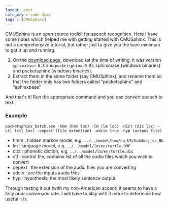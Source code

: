 ```yaml
---
layout: post
category : code dump
tags : [CMUSphinx]
---
```


CMUSphinx is an open source toolkit for speech recognition. Here I have some notes
which helped me with getting started with CMUSphinx. This is not a comprehensive
tutorial, but rather just to give you the bare minimum to get it up and running.

1. On the [download page](http://cmusphinx.sourceforge.net/wiki/download/), download (at the time of writing, it was version `sphinxbase-0.8` and `pocketsphinx-0.8`): sphinxbase (windows binaries) and pocketsphinx (windows binaries).  
2.  Extract them in the same folder (say CMUSphinx), and rename them so that the folder
    only has two folders called "pocketsphinx" and "sphinxbase"

And that's it! Run the appropriate command and you can convert speech to text.

### Example

    pocketsphinx_batch.exe -hmm (hmm loc) -lm (lm loc) -dict (dic loc) -ctl (ctl loc) -cepext (file extention) -adcin true -hyp (output file)  

*   hmm : hidden markov model, e.g. `../../model/hmm/en_US/hub4wsj_sc_8k`
*   lm : language model, e.g. `../../model/lm/en/turtle.DMP`
*   dict : phonetic diction, e.g. `../../model/lm/en/turtle.dic`
*   ctl : control file, contains list of all the audio files which you wish to convert
*   cepext : the extension of the audio files you are converting
*   adcin : are the inputs audio files
*   hyp : hypothesis; the most likely sentence output

Through testing it out (with my non-American accent) it seems to have a faily poor conversion rate. I will
have to play with it more to determine how useful it is.

